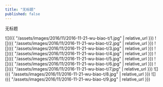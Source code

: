 ```yaml
---
title: "无标题"
published: false
---
```

无标题



![]({{ "/assets/images/2016/11/2016-11-21-wu-biao-t/1.jpg" | relative_url }})
![]({{ "/assets/images/2016/11/2016-11-21-wu-biao-t/2.jpg" | relative_url }})
![]({{ "/assets/images/2016/11/2016-11-21-wu-biao-t/3.jpg" | relative_url }})
![]({{ "/assets/images/2016/11/2016-11-21-wu-biao-t/4.jpg" | relative_url }})
![]({{ "/assets/images/2016/11/2016-11-21-wu-biao-t/5.jpg" | relative_url }})
![]({{ "/assets/images/2016/11/2016-11-21-wu-biao-t/6.jpg" | relative_url }})
![]({{ "/assets/images/2016/11/2016-11-21-wu-biao-t/7.jpg" | relative_url }})
![]({{ "/assets/images/2016/11/2016-11-21-wu-biao-t/8.jpg" | relative_url }})
![]({{ "/assets/images/2016/11/2016-11-21-wu-biao-t/9.jpg" | relative_url }})
